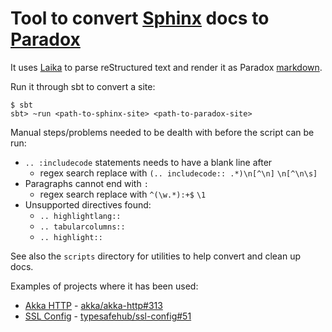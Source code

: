 # Tool to convert [Sphinx](http://www.sphinx-doc.org/) docs to [Paradox](https://github.com/lightbend/paradox)

It uses [Laika](https://github.com/planet42/Laika) to parse reStructured
text and render it as Paradox
[markdown](https://developer.lightbend.com/docs/paradox/latest/).

Run it through sbt to convert a site:
```
$ sbt
sbt> ~run <path-to-sphinx-site> <path-to-paradox-site>
```

Manual steps/problems needed to be dealth with before the script can be run:
 
 * `.. :includecode` statements needs to have a blank line after
   * regex search replace with `(.. includecode:: .*)\n[^\n]` `\n[^\n\s]`
 * Paragraphs cannot end with `:` 
   * regex search replace with `^(\w.*):+$` `\1`
 * Unsupported directives found:
    * `.. highlightlang::`
    * `.. tabularcolumns::`
    * `.. highlight::`
 

See also the `scripts` directory for utilities to help convert and clean up
docs.

Examples of projects where it has been used:

 - [Akka HTTP](https://github.com/akka/akka-http) -
   [akka/akka-http#313](https://github.com/akka/akka-http/pull/313)
 - [SSL Config](https://github.com/typesafehub/ssl-config) -
   [typesafehub/ssl-config#51](https://github.com/typesafehub/ssl-config/pull/51)

